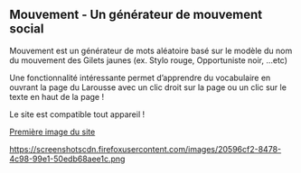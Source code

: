 ## Mouvement - Un générateur de mouvement social

Mouvement est un générateur de mots aléatoire basé sur le modèle du nom du mouvement des Gilets jaunes (ex. Stylo rouge, Opportuniste noir, ...etc)

Une fonctionnalité intéressante permet d’apprendre du vocabulaire en ouvrant la page du Larousse avec un clic droit sur la page ou un clic sur le texte en haut de la page !

Le site est compatible tout appareil !

[Première image du site](https://screenshotscdn.firefoxusercontent.com/images/20596cf2-8478-4c98-99e1-50edb68aee1c.png)


https://screenshotscdn.firefoxusercontent.com/images/20596cf2-8478-4c98-99e1-50edb68aee1c.png
